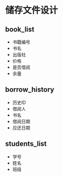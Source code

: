 # 储存文件设计

## book_list

+   书籍编号
+   书名
+   出版社
+   价格
+   是否借阅
+   余量

## borrow_history

+   历史ID
+   借阅人
+   书名
+   借阅日期
+   应还日期

## students_list

+   学号
+   姓名
+   班级
